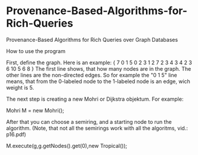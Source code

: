 # Provenance-Based-Algorithms-for-Rich-Queries
Provenance-Based Algorithms for Rich Queries over Graph Databases

How to use the program

First, define the graph. Here is an example:
{
7
0 1 5
0 2 3
1 2 7
2 3 4
3 4 2
3 6 10
5 6 8
}
The first line shows, that how many nodes are in the graph. The other lines are the non-directed edges.
So for example the "0 1 5" line means, that from the 0-labeled node to the 1-labeled node is an edge, wich weight is 5.

The next step is creating a new Mohri or Dijkstra objektum. For example:

Mohri M = new Mohri();

After that you can choose a semiring, and a starting node to run the algorithm. (Note, that not all the semirings work with all the algoritms, vid.: p16.pdf)

M.execute(g,g.getNodes().get(0),new Tropical());
